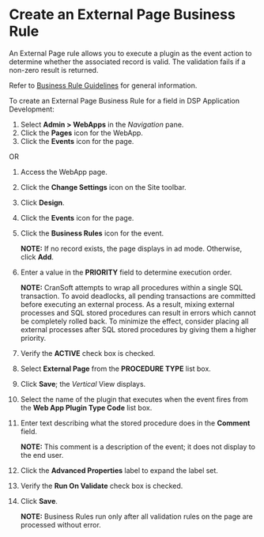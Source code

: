 # Create an External Page Business Rule

An External Page rule allows you to execute a plugin as the event action
to determine whether the associated record is valid. The validation
fails if a non-zero result is returned.

Refer to [Business Rule Guidelines](Business_Rule_Guidelines.htm) for
general information.

To create an External Page Business Rule for a field in DSP Application
Development:

1.  Select **Admin \> WebApps** in the *Navigation* pane.
2.  Click the **Pages** icon for the WebApp.
3.  Click the **Events** icon for the page.

OR

1.  Access the WebApp page.

2.  Click the **Change Settings** icon on the Site toolbar.

3.  Click **Design**.

4.  Click the **Events** icon for the page.

5.  Click the **Business Rules** icon for the event.
    
    **NOTE:** If no record exists, the page displays in ad mode.
    Otherwise, click **Add**.

6.  Enter a value in the **PRIORITY** field to determine execution
    order.
    
    **NOTE:** CranSoft attempts to wrap all procedures within a single
    SQL transaction. To avoid deadlocks, all pending transactions are
    committed before executing an external process. As a result, mixing
    external processes and SQL stored procedures can result in errors
    which cannot be completely rolled back. To minimize the effect,
    consider placing all external processes after SQL stored procedures
    by giving them a higher priority.

7.  Verify the **ACTIVE** check box is checked.

8.  Select **External Page** from the **PROCEDURE TYPE** list box.

9.  Click **Save**; the *Vertical* View displays.

10. Select the name of the plugin that executes when the event fires
    from the **Web App Plugin Type Code** list box.

11. Enter text describing what the stored procedure does in the
    **Comment** field.
    
    **NOTE:** This comment is a description of the event; it does not
    display to the end user.

12. Click the **Advanced Properties** label to expand the label set.

13. Verify the **Run On Validate** check box is checked.

14. Click **Save**.
    
    **NOTE:** Business Rules run only after all validation rules on the
    page are processed without error.
